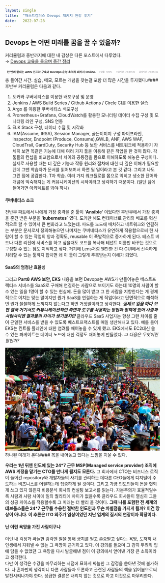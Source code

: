 ```yaml
---
layout:	single
title:	"패스트캠퍼스 Devops 패키지 완강 후기"
date:	2022-07-28
---
```


  ## Devops  는 어떤 미래를 꿈을 꿀 수 있을까?

커리큘럼과 중반까지에 대한 내 감상은 다른 포스트에서 다루었다.   
→ [Devops 교육을 들으며 중간 정리](https://medium.com/kangtaehun-io-devtory/devops-교육을-들으며-중간-정리-ae414001fe0e)

![](/assets/img/1*QJMgYDhVwIZMGKldqUSzvA.png)총 들어간 시간. 실습, 메모, 모르는 개념을 찾는걸 포함 더 많은 시간을 투자했다.#### 후반부 커리큘럼은 다음과 같다.

1. 도커와 쿠버네티스를 이용한 배포구성 및 운영
2. Jenkins / AWS Build Series / Github Actions / Circle CI를 이용한 실습
3. Argo 를 이용한 쿠버네티스 배포구성
4. Prometheus+Grafana, CloudWatch를 활용한 모니터링 데이터 수집 구성 및 모니터링 라인 구성, SNS 연동
5. ELK Stack 구성, 데이터 수집 및 시각화
6. IAM(Assume, IRSA), Session Manager, 골든이미지 구성 파이프라인, Inspector, Endpoint (Produce, Consume),GWLB, ANF, AWS WAF, CloudTrail, GardDuty, Security Hub 등 보안 서비스를 네트워크에 적용하기
자세히 보면 똑같은 기능에 대해 여러 가지 툴을 이용해 같은 작업을 한 것이 많다. 각 툴들의 컨셉을 비교함으로서 차이와 공통점을 몸으로 이해하도록 해놓은 구성이다. 실제로 사용할 때는 더 깊은 기능과 작동 원리와 절차에 대한 더 깊은 이해가 필요할 텐데 그땐 학습자가 문서를 읽어보며서 하면 될 일이라고 본 것 같다. 그리고 나도 그런 점에 공감한다. T자 학습. 여러 가지 워크플로를 몸으로 익히고 생소한 단어와 개념에 익숙해지는 게 커뮤니케이션의 시작이라고 생각하기 때문이다. (일단 팀에 들어가면 아키텍트를 봐야 하니)

#### 쿠버네티스 쇼크

전반부 파트에서 나에게 가장 충격을 준 툴이 ‘**Ansible**’ 이었다면 후반부에서 가장 충격을 준건 받은 부분을 ‘**kubernetes**` 였다. 도커만 해도 컨테이너로 관리와 배포를 혁신적으로 할 수 있어서 큰 변화라고 느꼈는데. 파드를 노드에 배치하고 네트워크와 연결하는 부분은 문서로서 정의해놓으면 나머지는 쿠버네티스가 유연하게 적용함으로써 한 사람이 할 수 있는 작업의 양과 정확도, reusable 이 폭발적으로 증가하게 된다. 테스트 베드나 다른 리전에 서비스를 하고 싶을때도 코드를 복사해 테넌트 이름만 바꾸는 것으로 구성할 수 있는 점도 지적하고 싶다. 거기에 Lens처럼 웬만한 건 다 GUI에서 신속하게 처리할 수 있는 툴까지 합치면 왜 이 툴이 그렇게 주목받는지 이해가 되었다.

#### SaaS의 엄청난 효율성

그리고 **Part8 AWS 보안, EKS** 내용을 보면 Devops는 AWS가 만들어놓은 베스트프랙티스 서비스를 SaaS로 구매해 연결하는 사람으로 보이기도 하는데 10명의 사람이 할 수 있는 일을 1명이 할 수 있는 현실에. 돈을 많이 받고 그 한 사람을 지향한다는 게 경제적으로 이치는 맞는 말이지만 뭔가 SaaS를 연결하는 게 직업이라고 단면적으로 해석하면 뭔가 쓸쓸하게 느껴지지 않는다고 하면 거짓말이라고 생각한다. ***실제로 일을 하다 보면 결국 거기서도 커뮤니케이션적인 측면과 도구를 사용하는 방법과 정책에 있어 사람과 사람사이엔 결과물의 차이가 생기겠지만*** 클라우드 SaaS 사업자는 항상 그런 차이를 줄여 균일한 서비스를 받을 수 있도록 베스트프랙스트를 매일 생산해내고 있다. 예를 들어 EKS는 컨트롤 플레인에 대한 염려를 때어놓을 수 있게 했고. EKS에서도 EC2대신 쓸 수 있는 파게이트는 데이터 노드에 대한 걱정도 때어놓게 만들었다. *그 다음은 무엇이란 말인가?*

![](/assets/img/1*sPqUS28LePtLsG0lXgxA4A.jpeg)하나된 미래가 온다#### 목을 내어놓고 있다는 느낌을 지울 수 없다.

**우리는 1년 뒤엔 인도에 있는 24*7 근무 MSP(Managed service provider) 조직에 AWS 계정을 맡기는 CTO를 만나게 될지도 모른다.** 그 회사에서 CTO는 비즈니스 로직이 들어간 repository와 개발자들의 사기를 관리하는 데다른 CEO들에게 디지털이 주도하는 비즈니스를 어필하는데 집중하게 될 것이다. 그리고 가끔 인도인들이 돈을 헛되게 쓰고 있지 않은지 비용분석 회사의 컨설팅 보고서를 읽는다. 자본주의가 효율적일수록 사람과 사람 사이에 일의 퀄리티에 차이가 없을수록 클라우드 회사들이 열심히 그들의 성공 케이스를 적용할수록 그 미래는 더 빨리 올 것이다. **그때 나를 포함한 전 세계의 데브옵스들은 24*7 근무를 수용한 절박한 인도인과 무슨 차별점을 가지게 될까? 이건 망상이 아니다. 이 추론은 ITO 외주가 일상이었던 지난 업계의 질서의 연장이자 확장이다.**

#### 난 이런 욕망을 가진 사람이구나

이런 내 걱정과 싸늘한 감각엔 일을 통해 긍지를 얻고 존중받고 싶다는 욕망, 도저히 내 인생에서 지워낼 수 없는 그 욕망이 근거하고 있다. 이 강의를 들으며 그 감히 두려워 입에 담을 수 없었던 그 욕망을 다시 발굴해낸 점이 이 강의에서 얻어낸 가장 큰 소득이라고 생각한다.   
 다만 이 생각은 수강을 마무리하는 시점에 묘하게 싸늘한 그 감정을 쏟아낸 것에 불가하다. 나 혼자만의 생각이니 다른 사람들과 토론하고 관련된 사람들의 책을 읽어봄으로써 발전시켜나가야 한다. 성급한 결론은 내리지 않는 것으로 하고 이것으로 마무리한다.

  